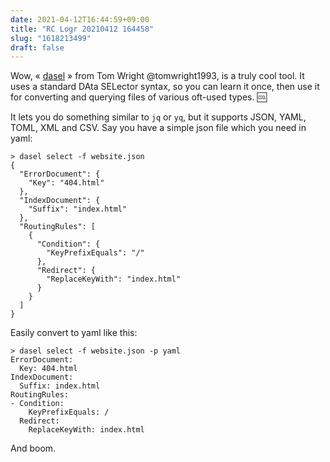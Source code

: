 ```yaml
---
date: 2021-04-12T16:44:59+09:00
title: "RC Logr 20210412 164458"
slug: "1618213499"
draft: false
---
```


Wow, « [dasel](https://daseldocs.tomwright.me/) » from Tom Wright @tomwright1993, is a truly cool tool. It uses a standard DAta SELector syntax, so you can learn it once, then use it for converting and querying files of various oft-used types. 🆒

It lets you do something similar to `jq` or `yq`, but it supports JSON, YAML, TOML, XML and CSV. Say you have a simple json file which you need in yaml: 

```
> dasel select -f website.json
{
  "ErrorDocument": {
    "Key": "404.html"
  },
  "IndexDocument": {
    "Suffix": "index.html"
  },
  "RoutingRules": [
    {
      "Condition": {
        "KeyPrefixEquals": "/"
      },
      "Redirect": {
        "ReplaceKeyWith": "index.html"
      }
    }
  ]
}
```

Easily convert to yaml like this: 

```
> dasel select -f website.json -p yaml
ErrorDocument:
  Key: 404.html
IndexDocument:
  Suffix: index.html
RoutingRules:
- Condition:
    KeyPrefixEquals: /
  Redirect:
    ReplaceKeyWith: index.html
```

And boom. 
